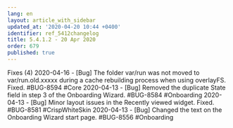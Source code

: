 ```yaml
---
lang: en
layout: article_with_sidebar
updated_at: '2020-04-20 10:44 +0400'
identifier: ref_5412changelog
title: 5.4.1.2 - 20 Apr 2020
order: 679
published: true
---
```

Fixes (4)
2020-04-16 - [Bug] The folder var/run was not moved to var/run.old.xxxxx during a cache rebuilding process when using overlayFS. Fixed. #BUG-8594 #Core
2020-04-13 - [Bug] Removed the duplicate State field in step 3 of the Onboarding Wizard. #BUG-8584 #Onboarding
2020-04-13 - [Bug] Minor layout issues in the Recently viewed widget. Fixed. #BUG-8581 #CrispWhiteSkin
2020-04-13 - [Bug] Changed the text on the Onboarding Wizard start page. #BUG-8556 #Onboarding
